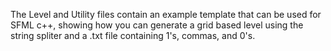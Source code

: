 The Level and Utility files contain an example template that can be used for SFML c++, showing how you can generate a grid based level using the string spliter and a .txt file containing 1's, commas, and 0's.
